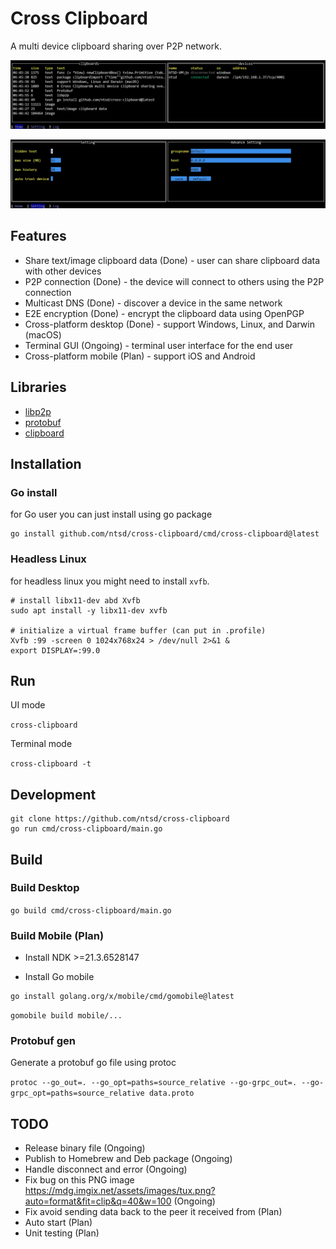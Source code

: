 # Cross Clipboard

A multi device clipboard sharing over P2P network.

![Cross Clipboard Preview](/docs/preview-home.jpg)

![Cross Clipboard Preview](/docs/preview-setting.jpg)

## Features

- Share text/image clipboard data (Done) - user can share clipboard data with other devices
- P2P connection (Done) - the device will connect to others using the P2P connection
- Multicast DNS (Done) - discover a device in the same network
- E2E encryption (Done) - encrypt the clipboard data using OpenPGP
- Cross-platform desktop (Done) - support Windows, Linux, and Darwin (macOS)
- Terminal GUI (Ongoing) - terminal user interface for the end user
- Cross-platform mobile (Plan) - support iOS and Android

## Libraries 

- [libp2p](https://github.com/libp2p/go-libp2p)
- [protobuf](https://developers.google.com/protocol-buffers)
- [clipboard](https://github.com/golang-design/clipboard)

## Installation

### Go install

for Go user you can just install using go package

```shell
go install github.com/ntsd/cross-clipboard/cmd/cross-clipboard@latest
```

### Headless Linux

for headless linux you might need to install `xvfb`.

```shell
# install libx11-dev abd Xvfb
sudo apt install -y libx11-dev xvfb

# initialize a virtual frame buffer (can put in .profile)
Xvfb :99 -screen 0 1024x768x24 > /dev/null 2>&1 &
export DISPLAY=:99.0
```

## Run

UI mode

`cross-clipboard`

Terminal mode

`cross-clipboard -t`

## Development

```shell
git clone https://github.com/ntsd/cross-clipboard
go run cmd/cross-clipboard/main.go
```

## Build

### Build Desktop

`go build cmd/cross-clipboard/main.go`

### Build Mobile (Plan)

- Install NDK >=21.3.6528147

- Install Go mobile

```shell
go install golang.org/x/mobile/cmd/gomobile@latest
```

`gomobile build mobile/...`

### Protobuf gen

Generate a protobuf go file using protoc

`protoc --go_out=. --go_opt=paths=source_relative --go-grpc_out=. --go-grpc_opt=paths=source_relative data.proto`

## TODO

- Release binary file (Ongoing)
- Publish to Homebrew and Deb package (Ongoing)
- Handle disconnect and error (Ongoing)
- Fix bug on this PNG image <https://mdg.imgix.net/assets/images/tux.png?auto=format&fit=clip&q=40&w=100> (Ongoing)
- Fix avoid sending data back to the peer it received from (Plan)
- Auto start (Plan)
- Unit testing (Plan)
